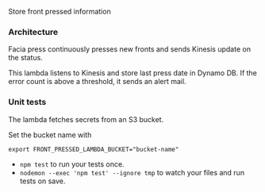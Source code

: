 Store front pressed information

### Architecture

Facia press continuously presses new fronts and sends Kinesis update on the status.

This lambda listens to Kinesis and store last press date in Dynamo DB.
If the error count is above a threshold, it sends an alert mail.

### Unit tests

The lambda fetches secrets from an S3 bucket.

Set the bucket name with

```
export FRONT_PRESSED_LAMBDA_BUCKET="bucket-name"
```

* `npm test` to run your tests once.
* `nodemon --exec 'npm test' --ignore tmp` to watch your files and run tests on save.
